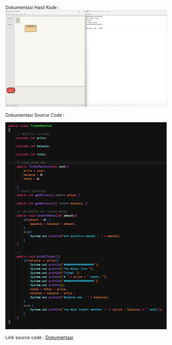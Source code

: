 Dokumentasi Hasil Kode :
![](/img/2.png)

Dokumentasi Source Code :

![](/img/2_1.png)

Link source code :
[Dokumentasi](./ticketMachine.java)